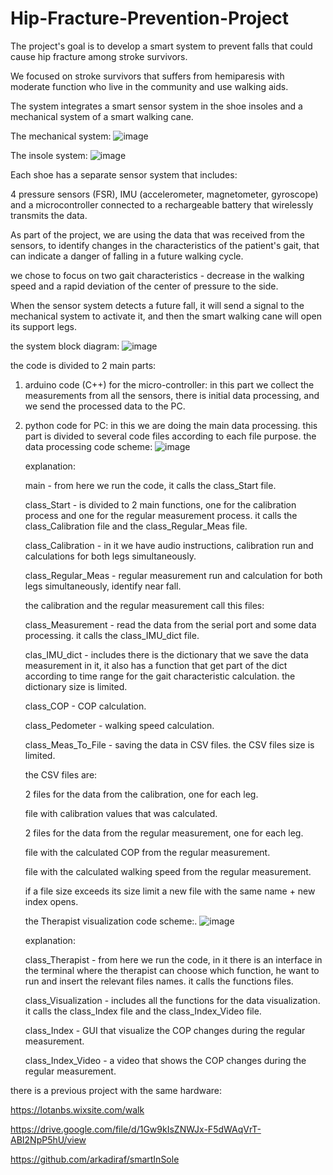 # Hip-Fracture-Prevention-Project
The project's goal is to develop a smart system to prevent falls that could cause hip fracture among stroke survivors. 

We focused on stroke survivors that suffers from hemiparesis with moderate function who live in the community and use walking aids.

The system integrates a smart sensor system in the shoe insoles and a mechanical system of a smart walking cane.

The mechanical system:
![image](https://github.com/noa181/Hip-Fracture-Prevention-Project/assets/130772888/16b513a6-5b39-4828-a069-7e0c13c458e6)

The insole system:
![image](https://github.com/noa181/Hip-Fracture-Prevention-Project/assets/130772888/d377d088-ffaf-44c6-8e5d-2a79a24ee451)

Each shoe has a separate sensor system that includes:

4 pressure sensors (FSR), IMU (accelerometer, magnetometer, gyroscope) and a microcontroller connected to a rechargeable battery that wirelessly transmits the data.

As part of the project, we are using the data that was received from the sensors, to identify changes in the characteristics of the patient's gait, that can indicate a danger of falling in a future walking cycle. 

we chose to focus on two gait characteristics - decrease in the walking speed and a rapid deviation of the center of pressure to the side.

When the sensor system detects a future fall, it will send a signal to the mechanical system to activate it, and then the smart walking cane will open its support legs. 

the system block diagram:
![image](https://github.com/noa181/Hip-Fracture-Prevention-Project/assets/130772888/be51e72f-09a3-4349-9a5b-0f7bfa3ce0e3)

the code is divided to 2 main parts:
1. arduino code (C++) for the micro-controller:
   in this part we collect the measurements from all the sensors, there is initial data processing, and we     send the processed data to the PC.
   
2. python code for PC:
   in this we are doing the main data processing.
   this part is divided to several code files according to each file purpose.
   the data processing code scheme:
   ![image](https://github.com/noa181/Hip-Fracture-Prevention-Project/assets/130772888/1c89c14e-c83b-4aea-8d55-228ede9410af)

   explanation:

   main - from here we run the code, it calls the class_Start file.

   class_Start - is divided to 2 main functions, one for the calibration process and one for the regular      measurement process. it calls the class_Calibration file and the class_Regular_Meas file.

   class_Calibration - in it we have audio instructions, calibration run and calculations for both legs       simultaneously.

   class_Regular_Meas - regular measurement run and calculation for both legs simultaneously, identify        near fall.

   the calibration and the regular measurement call this files:

   class_Measurement - read the data from the serial port and some data processing. it calls the             class_IMU_dict file.

   clas_IMU_dict - includes there is the dictionary that we save the data measurement in it, it also has     a function that get part of the dict according to time range for the gait characteristic calculation.      the dictionary size is limited.

   class_COP - COP calculation.

   class_Pedometer - walking speed calculation.

   class_Meas_To_File - saving the data in CSV files. the CSV files size is limited.

   the CSV files are:

   2 files for the data from the calibration, one for each leg.

   file with calibration values that was calculated.

   2 files for the data from the regular measurement, one for each leg.

   file with the calculated COP from the regular measurement.

   file with the calculated walking speed from the regular measurement.

   if a file size exceeds its size limit a new file with the same name + new index opens.

   the Therapist visualization code scheme:.
![image](https://github.com/noa181/Hip-Fracture-Prevention-Project/assets/130772888/87684b12-74d6-4a7b-afc7-6c45fad6aab6)

   explanation:

   class_Therapist - from here we run the code, in it there is an interface in the terminal where the         therapist can choose which function, he want to run and insert the relevant files names. it calls the      functions files.

   class_Visualization - includes all the functions for the data visualization. it calls the class_Index     file and the class_Index_Video file.

   class_Index - GUI that visualize the COP changes during the regular measurement.

   class_Index_Video - a video that shows the COP changes during the regular measurement. 



there is a previous project with the same hardware:

https://lotanbs.wixsite.com/walk

https://drive.google.com/file/d/1Gw9kIsZNWJx-F5dWAqVrT-ABI2NpP5hU/view

https://github.com/arkadiraf/smartInSole
